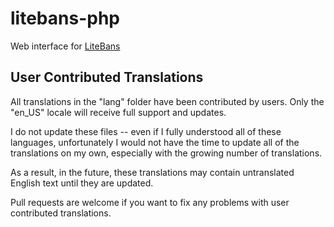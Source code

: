 litebans-php
===========

Web interface for [LiteBans](https://www.spigotmc.org/resources/litebans.3715/)

## User Contributed Translations
All translations in the "lang" folder have been contributed by users. Only the "en_US" locale will receive full support and updates.

I do not update these files -- even if I fully understood all of these languages, unfortunately I would not have the time to update all of the translations on my own, especially with the growing number of translations.

As a result, in the future, these translations may contain untranslated English text until they are updated.

Pull requests are welcome if you want to fix any problems with user contributed translations.
